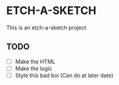 # ETCH-A-SKETCH

This is an etch-a-sketch project

## TODO

- [ ] Make the HTML
- [ ] Make the logic
- [ ] Style this bad boi (Can do at later date)

